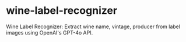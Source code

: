 # wine-label-recognizer

Wine Label Recognizer: Extract wine name, vintage, producer from label images using OpenAI's GPT-4o API.
